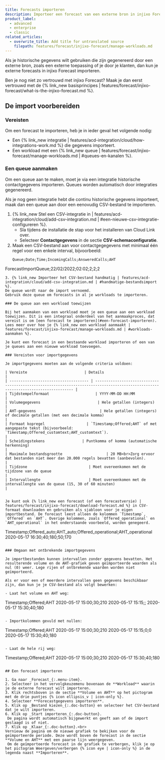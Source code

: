```yaml
---
title: Forecasts importeren
description: Importeer een forecast van een externe bron in injixo Forecast.
product_label:
  - advanced
  - enterprise
  - classic
related_articles:
  - overwrite_title: Add title for untranslated source
    filepath: features/forecast/injixo-forecast/manage-workloads.md
---
```


Als je historische gegevens wilt gebruiken die zijn gegenereerd door een externe bron, zoals een externe toepassing of je door je klanten, dan kun je externe forecasts in injixo Forecast importeren.

Ben je nog niet zo vertrouwd met injixo Forecast? Maak je dan eerst vertrouwd met de {% link_new basisprincipes | features/forecast/injixo-forecast/what-is-the-injixo-forecast.md %}.

## De import voorbereiden

### Vereisten

Om een forecast te importeren, heb je in ieder geval het volgende nodig:

- Een {% link_new integratie | features/acd-integration/cloud/how-integrations-work.md %} die gegevens importeert.
- Een workload met een {% link_new queue | features/forecast/injixo-forecast/manage-workloads.md | #queues-en-kanalen %}.
 
### Een queue aanmaken

Om een queue aan te maken, moet je via een integratie historische contactgegevens importeren. Queues worden automatisch door integraties gegenereerd.

Als je nog geen integratie hebt die continu historische gegevens importeert, maak dan een queue aan door een eenovudig CSV-bestand te importeren.

1. {% link_new Stel een CSV-integratie in | features/acd-integration/cloud/add-csv-integration.md | #een-nieuwe-csv-integratie-configureren %}.
   - Sla tijdens de installatie de stap voor het installeren van Cloud Link over.
   - Selecteer **Contactgegevens** in de sectie **CSV-schemaconfiguratie**.
2. Maak een CSV-bestand aan voor contactgegegevens met minimaal één regel voor een enkele interval, bijvoorbeeld:
   ```
   Queue;Date;Time;IncomingCalls;AnsweredCalls;AHT
ForecastImportQueue;22/02/2022;02:02;2;2;2
   ```
3. {% link_new Importeer het CSV-bestand handmatig | features/acd-integration/cloud/add-csv-integration.md | #handmatige-bestandsimport %}.
   De queue wordt naar de import vernoemd.
   Gebruik deze queue om forecasts in al je workloads te importeren.

### De queue aan een workload toewijzen

Bij het aanmaken van een workload moet je een queue aan een workload toewijzen. Dit is een integraal onderdeel van het aanmaakproces, dat vereist is om [een forecast te importeren](#een-forecast-importeren). Lees meer over hoe je {% link_new een workload aanmaakt | features/forecast/injixo-forecast/manage-workloads.md | #workloads-aanmaken %}.

Je kunt een forecast in een bestaande workload importeren of een van je queues aan een nieuwe workload toevoegen.

### Vereisten voor importgegevens

Je importgegevens moeten aan de volgende criteria voldoen: 

| Vereiste                          | Details                                                                                                                            |
| ------------------------------------ | ---------------------------------------------------------------------------------------------------------------------------------- |
| Tijdstempelformaat                     | YYYY-MM-DD HH:MM                                                                                                                   |
| Volumegegevens                          | Hele getallen (integers)                                                                                                           |
| AHT-gegevens                             | Hele getallen (integers) of decimale getallen (met een decimale komma)                                                                  |
| Formaat kopregel                   | `Timestamp;Offered;AHT` of met aangepaste tekst (bijvoorbeeld: `Timestamp;Offered_customtext;AHT_customtext`).                                 |
| Scheidingstekens                 | Puntkomma of komma (automatische herkenning)                                                                                                 |
| Maximale bestandsgrootte                    | 20 MB<br>Zorg ervoor dat bestanden niet meer dan 20.000 regels bevatten (aanbevolen).                                                                         |
| Tijdzone                            | Moet overeenkomen met de tijdzone van de queue                                                                                             |
| Intervallengte                      | Moet overeenkomen met de intervallengte van de queue (15, 30 of 60 minuten)                                                               |


Je kunt ook {% link_new een forecast (of een forecastversie) | features/forecast/injixo-forecast/download-forecast.md %} in CSV-formaat downloaden en gebruiken als sjabloon voor je eigen importbestand. De forecast leest alleen de kolommen `Timestamp`, `Offered` en `AHT`. Overige kolommen, zoals `Offered_operational` en `AHT_operational` in het onderstaande voorbeeld, worden genegeerd.

```
Timestamp;Offered_auto;AHT_auto;Offered_operational;AHT_operational
2020-05-17 16:30;40;180;50;170
```

### Omgaan met ontbrekende importgegevens

Je importbestanden kunnen intervallen zonder gegevens bevatten. Het resulterende volume en de AHT-grafiek geven geïmporteerde waarden als nul (0) weer. Lege rijen of ontbrekende waarden worden niet geïmporteerd.

Als er voor een of meerdere intervallen geen gegevens beschikbaar zijn, dan kun je je CSV-bestand als volgt bewerken:

- Laat het volume en AHT weg:

  ```
  Timestamp;Offered;AHT
2020-05-17 15:00;30;210
2020-05-17 15:15;;
2020-05-17 15:30;40;180
  ```

- Importkolommen gevuld met nullen:

  ```
  Timestamp;Offered;AHT
2020-05-17 15:00;30;210
2020-05-17 15:15;0;0
2020-05-17 15:30;40;180
  ```

- Laat de hele rij weg:

  ```
  Timestamp;Offered;AHT
2020-05-17 15:00;30;210
2020-05-17 15:30;40;180
  ```

## Een forecast importeren

1. Ga naar _Forecast_{:.menu-item}.
2. Selecteer in het vervolgkeuzemenu bovenaan de **Workload** waarin je de externe forecast wilt importeren.
3. Klik rechtsboven in de sectie **Volume en AHT** op het pictogram met de drie puntjes {% icon ellipsis_v | icon-only %}.
4. Selecteer **Forecastgegevens importeren**.
5. Klik op _Bestand kiezen_{:.doc-button} en selecteer het CSV-bestand dat je wilt importeren.
6. Klik op _Start importeren_{:.doc-button}.
   De pagina wordt automatisch bijgewerkt en geeft aan of de import geslaagd is of niet.
7. Klik op _Klaar_{:.doc-button}.<br>
Vernieuw de pagina om de nieuwe grafiek te bekijken voor de geïmporteerde periode. Deze wordt boven de forecast in de sectie **Volume en AHT** met een paarse lijn weergegeven.
   Om de geïmporteerde forecast in de grafiek te verbergen, klik je op het pictogram Weergeven/verbergen {% icon eye | icon-only %} in de legenda naast **Importeren**.
